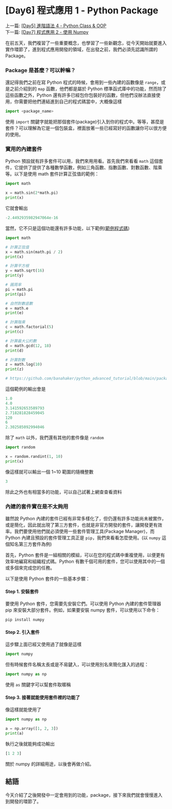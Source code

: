 # \[Day6\] 程式應用 1 - Python Package

上一篇: [ \[Day5\] 進階語法 4 - Python Class & OOP ](https://github.com/banahaker/python_advanced_tutorial/blob/main/articles/Day5.md)  
下一篇: [ \[Day7\] 程式應用 2 - 使用 Numpy ](https://github.com/banahaker/python_advanced_tutorial/blob/main/articles/Day7.md)

在前五天，我們複習了一些重要概念，也學習了一些新觀念，從今天開始就要進入實作環節了，進到程式應用開發的領域，在出發之前，我們必須先認識所謂的 Package。

### Package 是甚麼？可以幹嘛？

還記得我們之前在寫 Python 程式的時候，會用到一些內建的函數像是 `range`，或是之前介紹到的 `map` 函數，他們都是屬於 Python 標準函式庫中的功能，然而除了這些函數之外，Python 還有許多已經包你包裝好的函數，但他們沒辦法直接使用，你需要把他們連結進到自己的程式碼當中，大概像這樣

```python
import <package_name>
```

使用 `import` 關鍵字就能把那個套件(package)引入到你的程式中。等等，甚麼是套件？可以理解為它是一個包裝盒，裡面放著一些已經寫好的函數讓你可以很方便的使用。

### 實用的內建套件

Python 預設就有許多套件可以用，我們來用用看。首先我們來看看 `math` 這個套件，它提供了提供了各種數學函數，例如三角函數、指數函數、對數函數、階乘等。以下是使用 math 套件計算正弦值的範例：

```python
import math

x = math.sin(2*math.pi)
print(x)
```

它就會輸出

```python
-2.4492935982947064e-16
```

當然，它不只是這個功能還有許多功能，以下範例([範例程式碼](https://github.com/banahaker/python_advanced_tutorial/blob/main/package.py))

```python
import math

# 計算正弦值
x = math.sin(math.pi / 2)
print(x)

# 計算平方根
y = math.sqrt(16)
print(y)

# 圓周率
pi = math.pi
print(pi)

# 自然對數底數
e = math.e
print(e)

# 計算階乘
c = math.factorial(5)
print(c)

# 計算最大公約數
d = math.gcd(12, 18)
print(d)

# 計算對數
z = math.log(10)
print(z)

# https://github.com/banahaker/python_advanced_tutorial/blob/main/package.py
```

這個範例的輸出會是

```py
1.0
4.0
3.141592653589793
2.718281828459045
120
6
2.302585092994046
```

除了 `math` 以外，我們還有其他的套件像是 `random`

```python
import random

x = random.randint(1, 10)
print(x)
```

像這樣就可以輸出一個 1~10 範圍的隨機整數

```python
3
```

除此之外也有相當多的功能，可以自己試著上網查查看資料

### 內建的套件實在是不太夠用

雖然說 Python 內建的套件已經有非常多樣化了，但仍還有許多功能尚未被實作，或是簡化，因此就出現了第三方套件，也就是非官方開發的套件，讓開發更有效率。我們要使用他們就必須使用一些套件管理工具(Package Manager)，而 Python 內建且預設的套件管理工具正是 `pip`，我們來看看怎麼使用。(以 `numpy` 這個知名第三方套件為例)

首先，Python 套件是一組相關的模組，可以在您的程式碼中重複使用，以便更有效率地編寫和組織程式碼。Python 有數千個可用的套件，您可以使用其中的一個或多個來完成您的任務。

以下是使用 Python 套件的一些基本步驟：

#### Step 1. 安裝套件

要使用 Python 套件，您需要先安裝它們。可以使用 Python 內建的套件管理器 pip 來安裝大部分套件。例如，如果要安裝 numpy 套件，可以使用以下命令：

```bash
pip install numpy
```

#### Step 2. 引入套件

這步驟上面已經又使用過了就像是這樣

```py
import numpy
```

但有時候套件名稱太長或是不易鍵入，可以使用別名來簡化匯入的過程：

```py
import numpy as np
```

使用 `as` 關鍵字可以幫套件取暱稱

#### Step 3. 接著就能使用套件裡的功能了

像這樣就能使用了

```python
import numpy as np

a = np.array([1, 2, 3])
print(a)
```

執行之後就能夠成功輸出

```python
[1 2 3]
```

關於 numpy 的詳細用途，以後會再做介紹。

## 結語

今天介紹了之後開發中一定會用到的功能，package，接下來我們就會慢慢進入到開發的環節了。
